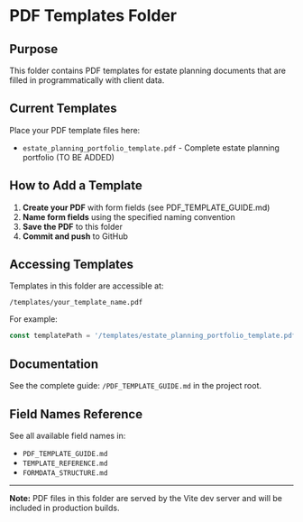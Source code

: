 # PDF Templates Folder

## Purpose

This folder contains PDF templates for estate planning documents that are filled in programmatically with client data.

## Current Templates

Place your PDF template files here:

- `estate_planning_portfolio_template.pdf` - Complete estate planning portfolio (TO BE ADDED)

## How to Add a Template

1. **Create your PDF** with form fields (see PDF_TEMPLATE_GUIDE.md)
2. **Name form fields** using the specified naming convention
3. **Save the PDF** to this folder
4. **Commit and push** to GitHub

## Accessing Templates

Templates in this folder are accessible at:
```
/templates/your_template_name.pdf
```

For example:
```javascript
const templatePath = '/templates/estate_planning_portfolio_template.pdf';
```

## Documentation

See the complete guide: `/PDF_TEMPLATE_GUIDE.md` in the project root.

## Field Names Reference

See all available field names in:
- `PDF_TEMPLATE_GUIDE.md`
- `TEMPLATE_REFERENCE.md`
- `FORMDATA_STRUCTURE.md`

---

**Note:** PDF files in this folder are served by the Vite dev server and will be included in production builds.
